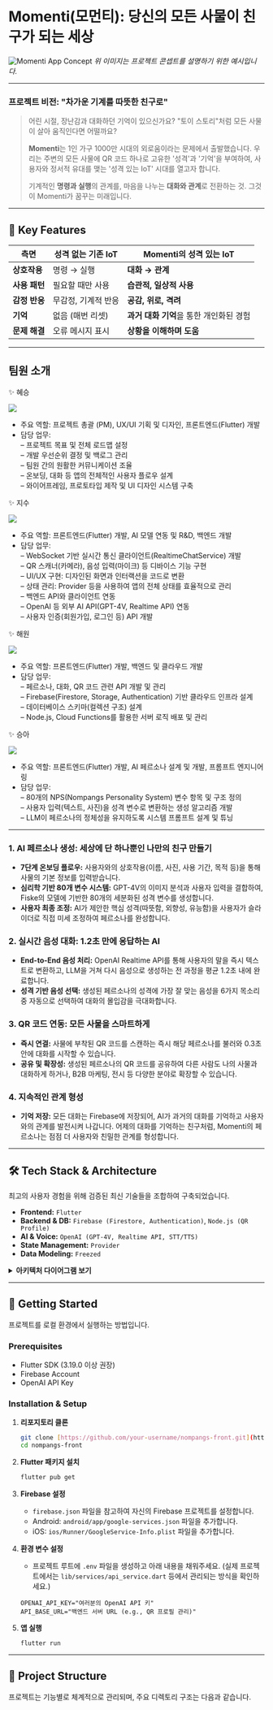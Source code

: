 # Momenti(모먼티): 당신의 모든 사물이 친구가 되는 세상

![Momenti App Concept](https://user-images.githubusercontent.com/your-username/your-repo/your-image-url.png) 
*위 이미지는 프로젝트 콘셉트를 설명하기 위한 예시입니다.*

---

### **프로젝트 비전: "차가운 기계를 따뜻한 친구로"**

> 어린 시절, 장난감과 대화하던 기억이 있으신가요? "토이 스토리"처럼 모든 사물이 살아 움직인다면 어떨까요?
>
> **Momenti**는 1인 가구 1000만 시대의 외로움이라는 문제에서 출발했습니다. 우리는 주변의 모든 사물에 QR 코드 하나로 고유한 '성격'과 '기억'을 부여하여, 사용자와 정서적 유대를 맺는 '성격 있는 IoT' 시대를 열고자 합니다.
>
> 기계적인 **명령과 실행**의 관계를, 마음을 나누는 **대화와 관계**로 전환하는 것. 그것이 Momenti가 꿈꾸는 미래입니다.

---

## 🌟 Key Features

| 측면             | 성격 없는 기존 IoT                               | **Momenti의 성격 있는 IoT** |
| ---------------- | ------------------------------------------------ | ----------------------------------------------------- |
| **상호작용** | 명령 → 실행                                      | **대화 → 관계**                   |
| **사용 패턴** | 필요할 때만 사용                                 | **습관적, 일상적 사용**         |
| **감정 반응** | 무감정, 기계적 반응                              | **공감, 위로, 격려**        |
| **기억** | 없음 (매번 리셋)                                 | **과거 대화 기억**을 통한 개인화된 경험               |
| **문제 해결** | 오류 메시지 표시                                 | **상황을 이해하며 도움**         |

---
<h2 class="code-line" data-line-start=0 data-line-end=1 ><a id="__0"></a>팀원 소개</h2>
<p class="has-line-data" data-line-start="1" data-line-end="2">✨ 혜승</p>
<a href="https://github.com/blueberrycrumble"><img src="https://img.shields.io/badge/GitHub-181717?style=for-the-badge&amp;logo=github&amp;logoColor=white"/></a>
<ul>
<li class="has-line-data" data-line-start="2" data-line-end="3">주요 역할: 프로젝트 총괄 (PM), UX/UI 기획 및 디자인, 프론트엔드(Flutter) 개발</li>
<li class="has-line-data" data-line-start="3" data-line-end="10">담당 업무:<br>
– 프로젝트 목표 및 전체 로드맵 설정<br>
– 개발 우선순위 결정 및 백로그 관리<br>
– 팀원 간의 원활한 커뮤니케이션 조율<br>
– 온보딩, 대화 등 앱의 전체적인 사용자 플로우 설계<br>
– 와이어프레임, 프로토타입 제작 및 UI 디자인 시스템 구축</li>
</ul>
<p class="has-line-data" data-line-start="10" data-line-end="11">✨ 지수</p>
<a href="https://github.com/Jsgithubchannel"><img src="https://img.shields.io/badge/GitHub-181717?style=for-the-badge&amp;logo=github&amp;logoColor=white"/></a>
<ul>
<li class="has-line-data" data-line-start="11" data-line-end="12">주요 역할: 프론트엔드(Flutter) 개발, AI 모델 연동 및 R&amp;D, 백엔드 개발</li>
<li class="has-line-data" data-line-start="12" data-line-end="21">담당 업무:<br>
– WebSocket 기반 실시간 통신 클라이언트(RealtimeChatService) 개발<br>
– QR 스캐너(카메라), 음성 입력(마이크) 등 디바이스 기능 구현<br>
– UI/UX 구현: 디자인된 화면과 인터랙션을 코드로 변환<br>
– 상태 관리: Provider 등을 사용하여 앱의 전체 상태를 효율적으로 관리<br>
– 백엔드 API와 클라이언트 연동<br>
– OpenAI 등 외부 AI API(GPT-4V, Realtime API) 연동<br>
– 사용자 인증(회원가입, 로그인 등) API 개발</li>
</ul>
<p class="has-line-data" data-line-start="21" data-line-end="22">✨ 해원</p>
<a href="https://github.com/HWKKK"><img src="https://img.shields.io/badge/GitHub-181717?style=for-the-badge&amp;logo=github&amp;logoColor=white"/></a>
<ul>
<li class="has-line-data" data-line-start="22" data-line-end="23">주요 역할: 프론트엔드(Flutter) 개발, 백엔드 및 클라우드 개발</li>
<li class="has-line-data" data-line-start="23" data-line-end="29">담당 업무:<br>
– 페르소나, 대화, QR 코드 관련 API 개발 및 관리<br>
– Firebase(Firestore, Storage, Authentication) 기반 클라우드 인프라 설계<br>
– 데이터베이스 스키마(컬렉션 구조) 설계<br>
– Node.js, Cloud Functions를 활용한 서버 로직 배포 및 관리</li>
</ul>
<p class="has-line-data" data-line-start="29" data-line-end="30">✨ 승아</p>
<a href="https://github.com/haepada"><img src="https://img.shields.io/badge/GitHub-181717?style=for-the-badge&amp;logo=github&amp;logoColor=white"/></a>
<ul>
<li class="has-line-data" data-line-start="30" data-line-end="31">주요 역할: 프론트엔드(Flutter) 개발, AI 페르소나 설계 및 개발, 프롬프트 엔지니어링</li>
<li class="has-line-data" data-line-start="31" data-line-end="35">담당 업무:<br>
– 80개의 NPS(Nompangs Personality System) 변수 항목 및 구조 정의<br>
– 사용자 입력(텍스트, 사진)을 성격 변수로 변환하는 생성 알고리즘 개발<br>
– LLM이 페르소나의 정체성을 유지하도록 시스템 프롬프트 설계 및 튜닝</li>
</ul>

---

### 1. **AI 페르소나 생성: 세상에 단 하나뿐인 나만의 친구 만들기**
- **7단계 온보딩 플로우:** 사용자와의 상호작용(이름, 사진, 사용 기간, 목적 등)을 통해 사물의 기본 정보를 입력받습니다.
- **심리학 기반 80개 변수 시스템:** GPT-4V의 이미지 분석과 사용자 입력을 결합하여, Fiske의 모델에 기반한 80개의 세분화된 성격 변수를 생성합니다.
- **사용자 최종 조정:** AI가 제안한 핵심 성격(따뜻함, 외향성, 유능함)을 사용자가 슬라이더로 직접 미세 조정하여 페르소나를 완성합니다.

### 2. **실시간 음성 대화: 1.2초 만에 응답하는 AI**
- **End-to-End 음성 처리:** OpenAI Realtime API를 통해 사용자의 말을 즉시 텍스트로 변환하고, LLM을 거쳐 다시 음성으로 생성하는 전 과정을 평균 1.2초 내에 완료합니다.
- **성격 기반 음성 선택:** 생성된 페르소나의 성격에 가장 잘 맞는 음성을 6가지 목소리 중 자동으로 선택하여 대화의 몰입감을 극대화합니다.

### 3. **QR 코드 연동: 모든 사물을 스마트하게**
- **즉시 연결:** 사물에 부착된 QR 코드를 스캔하는 즉시 해당 페르소나를 불러와 0.3초 안에 대화를 시작할 수 있습니다.
- **공유 및 확장성:** 생성된 페르소나의 QR 코드를 공유하여 다른 사람도 나의 사물과 대화하게 하거나, B2B 마케팅, 전시 등 다양한 분야로 확장할 수 있습니다.

### 4. **지속적인 관계 형성**
- **기억 저장:** 모든 대화는 Firebase에 저장되어, AI가 과거의 대화를 기억하고 사용자와의 관계를 발전시켜 나갑니다. 어제의 대화를 기억하는 친구처럼, Momenti의 페르소나는 점점 더 사용자와 친밀한 관계를 형성합니다.

---

## 🛠️ Tech Stack & Architecture

최고의 사용자 경험을 위해 검증된 최신 기술들을 조합하여 구축되었습니다.

- **Frontend:** `Flutter`
- **Backend & DB:** `Firebase (Firestore, Authentication)`, `Node.js (QR Profile)`
- **AI & Voice:** `OpenAI (GPT-4V, Realtime API, STT/TTS)`
- **State Management:** `Provider`
- **Data Modeling:** `Freezed`

<details>
<summary><b>아키텍처 다이어그램 보기</b></summary>

![Architecture Diagram](https://user-images.githubusercontent.com/your-username/your-repo/your-architecture-image.png)
*아키텍처 다이어그램 예시입니다. 실제 프로젝트 다이어그램으로 교체하세요.*

</details>

---

## 🚀 Getting Started

프로젝트를 로컬 환경에서 실행하는 방법입니다.

### **Prerequisites**

- Flutter SDK (3.19.0 이상 권장)
- Firebase Account
- OpenAI API Key

### **Installation & Setup**

1.  **리포지토리 클론**
    ```bash
    git clone [https://github.com/your-username/nompangs-front.git](https://github.com/your-username/nompangs-front.git)
    cd nompangs-front
    ```

2.  **Flutter 패키지 설치**
    ```bash
    flutter pub get
    ```

3.  **Firebase 설정**
    - `firebase.json` 파일을 참고하여 자신의 Firebase 프로젝트를 설정합니다.
    - Android: `android/app/google-services.json` 파일을 추가합니다.
    - iOS: `ios/Runner/GoogleService-Info.plist` 파일을 추가합니다.

4.  **환경 변수 설정**
    - 프로젝트 루트에 `.env` 파일을 생성하고 아래 내용을 채워주세요. (실제 프로젝트에서는 `lib/services/api_service.dart` 등에서 관리되는 방식을 확인하세요.)
    ```
    OPENAI_API_KEY="여러분의 OpenAI API 키"
    API_BASE_URL="백엔드 서버 URL (e.g., QR 프로필 관리)"
    ```

5.  **앱 실행**
    ```bash
    flutter run
    ```

---

## 📁 Project Structure

프로젝트는 기능별로 체계적으로 관리되며, 주요 디렉토리 구조는 다음과 같습니다.
